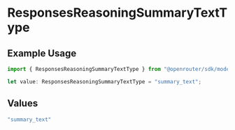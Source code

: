 # ResponsesReasoningSummaryTextType

## Example Usage

```typescript
import { ResponsesReasoningSummaryTextType } from "@openrouter/sdk/models";

let value: ResponsesReasoningSummaryTextType = "summary_text";
```

## Values

```typescript
"summary_text"
```